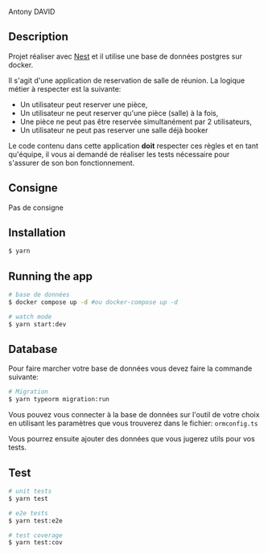 Antony DAVID

## Description

Projet réaliser avec [Nest](https://github.com/nestjs/nest) et il utilise une base de données postgres sur docker. 

Il s'agit d'une application de reservation de salle de réunion. La logique métier à respecter est la suivante:

  * Un utilisateur peut reserver une pièce,
  * Un utilisateur ne peut reserver qu'une pièce (salle) à la fois,
  * Une pièce ne peut pas être reservée simultanément par 2 utilisateurs,
  * Un utilisateur ne peut pas reserver une salle déjà booker

Le code contenu dans cette application **doit** respecter ces règles et en tant qu'équipe, il vous ai demandé de réaliser les tests nécessaire pour s'assurer de son bon fonctionnement.

## Consigne

Pas de consigne

## Installation

```bash
$ yarn
```


## Running the app

```bash
# base de données
$ docker compose up -d #ou docker-compose up -d

# watch mode
$ yarn start:dev
```

## Database

Pour faire marcher votre base de données vous devez faire la commande suivante:

```bash
# Migration
$ yarn typeorm migration:run

```

Vous pouvez vous connecter à la base de données sur l'outil de votre choix en utilisant les paramètres que vous trouverez dans le fichier: `ormconfig.ts`

Vous pourrez ensuite ajouter des données que vous jugerez utils pour vos tests.

## Test

```bash
# unit tests
$ yarn test

# e2e tests
$ yarn test:e2e

# test coverage
$ yarn test:cov
```
